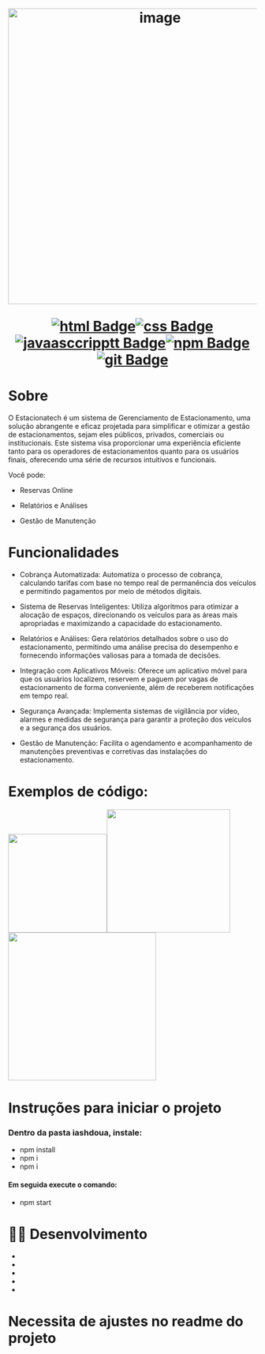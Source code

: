 <h1 align="center">  

<img width="600" alt="image" src="https://github.com/mabiamabia/gerenciador-estacionamento/assets/49458473/467a9488-715d-4827-84f0-68b23e5cf2ea">

[![html Badge](https://img.shields.io/badge/HTML5-E34F26?style=for-the-badge&logo=html5&logoColor=white&link=https://github.com/prisciladuarte)](https://github.com/prisciladuarte)[![css Badge](https://img.shields.io/badge/CSS3-1572B6?style=for-the-badge&logo=css3&logoColor=white&link=https://github.com/prisciladuarte)](https://github.com/prisciladuarte)[![javaasccripptt Badge](https://img.shields.io/badge/JavaScript-323330?style=for-the-badge&logo=javascript&logoColor=F7DF1E&link=https://github.com/prisciladuarte)](https://github.com/prisciladuarte)[![npm Badge](https://img.shields.io/badge/npm-CB3837?style=for-the-badge&logo=npm&logoColor=white&link=https://github.com/prisciladuarte)](https://github.com/prisciladuarte)[![git Badge](https://img.shields.io/badge/Git-F05032?style=for-the-badge&logo=git&logoColor=white&link=https://github.com/prisciladuarte)](https://github.com/prisciladuarte)


</h1>

<h1>Sobre </h1>

O Estacionatech é um sistema de Gerenciamento de Estacionamento, uma solução abrangente e eficaz projetada para simplificar e otimizar a gestão de estacionamentos, sejam eles públicos, privados, comerciais ou institucionais. Este sistema visa proporcionar uma experiência eficiente tanto para os operadores de estacionamentos quanto para os usuários finais, oferecendo uma série de recursos intuitivos e funcionais.

Você pode:

* Reservas Online

*  Relatórios e Análises

* Gestão de Manutenção

<h1>Funcionalidades </h1>

* Cobrança Automatizada: Automatiza o processo de cobrança, calculando tarifas com base no tempo real de permanência dos veículos e permitindo pagamentos por meio de métodos digitais.

* Sistema de Reservas Inteligentes: Utiliza algoritmos para otimizar a alocação de espaços, direcionando os veículos para as áreas mais apropriadas e maximizando a capacidade do estacionamento.

* Relatórios e Análises: Gera relatórios detalhados sobre o uso do estacionamento, permitindo uma análise precisa do desempenho e fornecendo informações valiosas para a tomada de decisões.

* Integração com Aplicativos Móveis: Oferece um aplicativo móvel para que os usuários localizem, reservem e paguem por vagas de estacionamento de forma conveniente, além de receberem notificações em tempo real.

* Segurança Avançada: Implementa sistemas de vigilância por vídeo, alarmes e medidas de segurança para garantir a proteção dos veículos e a segurança dos usuários.

* Gestão de Manutenção: Facilita o agendamento e acompanhamento de manutenções preventivas e corretivas das instalações do estacionamento.

 
 </h4>
 
 <h1> Exemplos de código:  </h1>
 
<img src="https://user-images.githubusercontent.com/49458473/153309245-1750b1c2-47f9-4e7b-bac3-d6ef84761296.png" width="200"><img src="https://user-images.githubusercontent.com/49458473/153309876-823b51f9-af7a-4df6-a454-0b1c5ad020ec.png" width="250"><img src="https://user-images.githubusercontent.com/49458473/153310474-e903e3d2-c71f-4a73-9ab7-1e4e7c2d9970.png" width="300">

<h1> Instruções para iniciar o projeto</h1>

<h3> Dentro da pasta iashdoua, instale: </h3>

 * npm install
 * npm i 
 * npm i 

<h4> Em seguida execute o comando: </h4>

* npm start

 <h1>👩‍💻 Desenvolvimento </h1>
 
*
*
*
*
*



# Necessita de ajustes no readme do projeto
